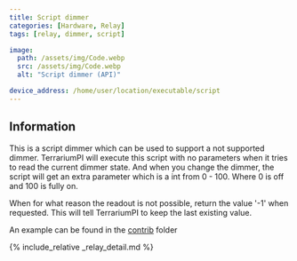 ```yaml
---
title: Script dimmer
categories: [Hardware, Relay]
tags: [relay, dimmer, script]

image:
  path: /assets/img/Code.webp
  src: /assets/img/Code.webp
  alt: "Script dimmer (API)"

device_address: /home/user/location/executable/script
---
```


## Information
This is a script dimmer which can be used to support a not supported dimmer. TerrariumPI will execute this script with no parameters when it tries to read the current dimmer state. And when you change the dimmer, the script will get an extra parameter which is a int from 0 - 100. Where 0 is off and 100 is fully on.

When for what reason the readout is not possible, return the value '-1' when requested. This will tell TerrariumPI to keep the last existing value.

An example can be found in the [contrib](https://github.com/theyosh/TerrariumPI/blob/4.x.y.z/contrib/external_switch.py) folder

{% include_relative _relay_detail.md %}